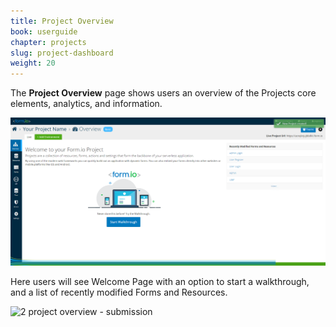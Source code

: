 ```yaml
---
title: Project Overview
book: userguide
chapter: projects
slug: project-dashboard
weight: 20
---
```

The **Project Overview** page shows users  an overview of the Projects core  elements, analytics, and information.

![1 project overview](assets\img\userguide\projectwelcome.png)

Here users will see Welcome Page with an option to start a walkthrough, and a list of recently modified Forms and Resources.

![2 project overview - submission](https://cloud.githubusercontent.com/assets/13321142/13099652/09fa43ac-d4fa-11e5-8c43-9736c09622e7.png)
